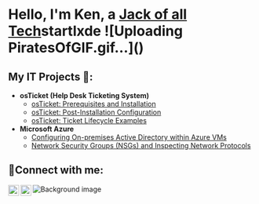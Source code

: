 <h1>Hello, I'm Ken, a <a href="https://www.linkedin.com/in/Ken8675309">Jack of all Tech</a>startlxde
![Uploading PiratesOfGIF.gif…]()
</h1>
<h2>My IT Projects 👀:</h2>

- <b>osTicket (Help Desk Ticketing System)</b>
  - [osTicket: Prerequisites and Installation](https://github.com/Ken8675309/osticket-prereqs)
  - [osTicket: Post-Installation Configuration](https://github.com/Ken8675309/post-install-config)
  - [osTicket: Ticket Lifecycle Examples](https://github.com/Ken8675309/ticket-lifecycle)
- <b>Microsoft Azure</b>
  - [Configuring On-premises Active Directory within Azure VMs](https://github.com/Ken8675309/configure-ad)
  - [Network Security Groups (NSGs) and Inspecting Network Protocols](https://github.com/Ken8675309/azure-network-protocols)

<h2>🤝Connect with me:</h2>

[<img align="left" alt="Ken8675309 | Twitter" width="22px" src="https://cdn.jsdelivr.net/npm/simple-icons@v3/icons/twitter.svg" />][twitter]
[<img align="left" alt="Ken8675309 | LinkedIn" width="22px" src="https://cdn.jsdelivr.net/npm/simple-icons@v3/icons/linkedin.svg" />][linkedin]

[twitter]: https://twitter.com/Ken8675309
[linkedin]: https://linkedin.com/in/Ken8675309
![Background image](https://github.com/Ken8675309/Ken8675309/assets/130803196/e067c3c8-6db6-44b5-af77-fd7aaea4ec84)

